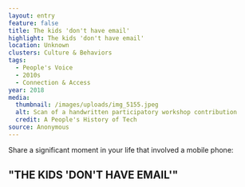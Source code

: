 ```yaml
---
layout: entry
feature: false
title: The kids 'don't have email'
highlight: The kids 'don't have email'
location: Unknown
clusters: Culture & Behaviors
tags:
  - People's Voice
  - 2010s
  - Connection & Access
year: 2018
media:
  thumbnail: /images/uploads/img_5155.jpeg
  alt: Scan of a handwritten participatory workshop contribution
  credit: A People's History of Tech
source: Anonymous
---
```

Share a significant moment in your life that involved a mobile phone: 

## "THE KIDS 'DON'T HAVE EMAIL'"

